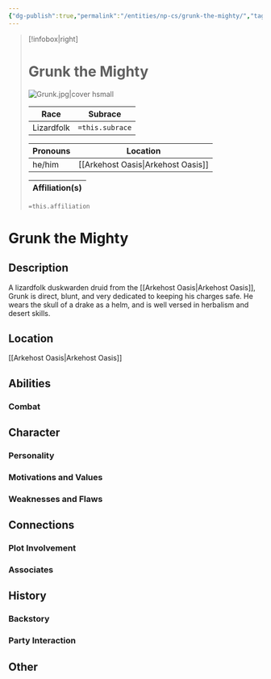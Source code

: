 ```yaml
---
{"dg-publish":true,"permalink":"/entities/np-cs/grunk-the-mighty/","tags":["Creature","NPC","DigTeam"]}
---
```



> [!infobox|right]
> # Grunk the Mighty
> ![Grunk.jpg|cover hsmall](/img/user/Images/Grunk.jpg)
> 
> Race | Subrace |
> ---|---|
> Lizardfolk | `=this.subrace` |
> 
> 
> Pronouns|Location| 
> ---|---|
> he/him|[[Arkehost Oasis\|Arkehost Oasis]]|
> 
> Affiliation(s)|
> ---|
> `=this.affiliation`






# Grunk the Mighty

## Description
A lizardfolk duskwarden druid from the [[Arkehost Oasis\|Arkehost Oasis]], Grunk is direct, blunt, and very dedicated to keeping his charges safe.  He wears the skull of a drake as a helm, and is well versed in herbalism and desert skills.
## Location
[[Arkehost Oasis\|Arkehost Oasis]]
## Abilities 

### Combat

## Character

### Personality

### Motivations and Values

### Weaknesses and Flaws

## Connections

### Plot Involvement

### Associates

## History

### Backstory

### Party Interaction

## Other
